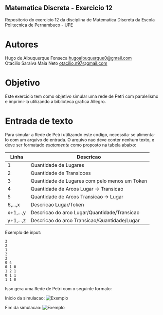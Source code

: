 Matematica Discreta - Exercicio 12
--------------------------------------
Repositorio do exercicio 12 da disciplina de Matematica Discreta da Escola Politecnica de Pernambuco - UPE

Autores
======================================

Hugo de Albuquerque Fonseca <hugoalbuquerque0@gmail.com> <br />
Otacilio Saraiva Maia Neto <otacilio.n97@gmail.com>

Objetivo
======================================

Este exercicio tem como objetivo simular uma rede de Petri com paralelismo e imprimi-la utilizando a biblioteca grafica Allegro.

Entrada de texto
======================================

Para simular a Rede de Petri utilizando este codigo, necessita-se alimenta-lo com um arquivo de entrada. O arquivo nao deve conter nenhum texto, e deve ser formatado _exatamente_ como proposto na tabela abaixo:

Linha          | Descricao
-------------- | --------------------------------------------
1              | Quantidade de Lugares
2              | Quantidade de Transicoes
3              | Quantidade de Lugares com pelo menos um Token
4              | Quantidade de Arcos Lugar -> Transicao
5              | Quantidade de Arcos Transicao -> Lugar
6,...,x        | Descricao Lugar/Token
x+1,...,y      | Descricao do arco Lugar/Quantidade/Transicao
y+1,...,z      | Descricao do arco Transicao/Quantidade/Lugar

Exemplo de input:
~~~~~~~~~~~~~{.py}
2
2
1
2
2
0 4
0 1 0
1 2 1
0 1 1
1 1 0
~~~~~~~~~~~~~
Isso gera uma Rede de Petri com o seguinte formato:

Inicio da simulacao:
![Exemplo](http://puu.sh/lXP18/8eb140cc09.png "Exemplo - Rede de Petri")

Fim da simulacao:
![Exemplo](http://puu.sh/lXOLq/b90e25f895.png "Exemplo - Rede de Petri")
